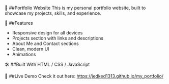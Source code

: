 💼 ##Portfolio Website
This is my personal portfolio website, built to showcase my projects, skills, and experience.

🚀 ##Features
- Responsive design for all devices
- Projects section with links and descriptions
- About Me and Contact sections
- Clean, modern UI
- Animations

🛠️ ##Built With
HTML / CSS / JavaScript

📍 ##Live Demo
Check it out here: https://jedked1313.github.io/my_portfolio/
